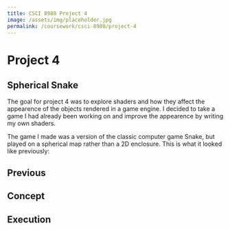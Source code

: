 ```yaml
---
title: CSCI 8980 Project 4
image: /assets/img/placeholder.jpg
permalink: /coursework/csci-8980/project-4
---
```


# Project 4
## Spherical Snake

The goal for project 4 was to explore shaders and how they affect the appearence of the objects rendered in a game engine. I decided to take a game I had already been working on and improve the appearence by writing my own shaders.

The game I made was a version of the classic computer game Snake, but played on a spherical map rather than a 2D enclosure. This is what it looked like previously:

## Previous

## Concept

## Execution
